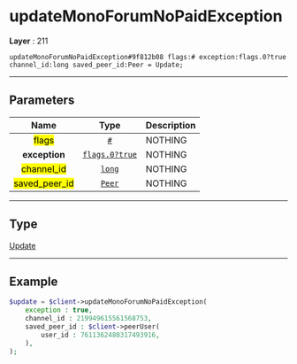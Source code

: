 # updateMonoForumNoPaidException

**Layer** : 211

```tl
updateMonoForumNoPaidException#9f812b08 flags:# exception:flags.0?true channel_id:long saved_peer_id:Peer = Update;
```

---

## Parameters

| Name | Type | Description |
| :---: | :---: | :--- |
| <mark>flags</mark> | [`#`](type/#) | NOTHING |
| **exception** | [`flags.0?true`](type/true) | NOTHING |
| <mark>channel_id</mark> | [`long`](type/long) | NOTHING |
| <mark>saved_peer_id</mark> | [`Peer`](type/Peer) | NOTHING |

---

## Type

[Update](type/Update)

---

## Example

```php
$update = $client->updateMonoForumNoPaidException(
	exception : true,
	channel_id : 219949615561568753,
	saved_peer_id : $client->peerUser(
		user_id : 7611362480317493916,
	),
);
```